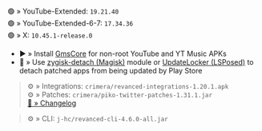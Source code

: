 🟢 » YouTube-Extended: `19.21.40`  
🟢 » YouTube-Extended-6-7: `17.34.36`  
🟢 » X: `10.45.1-release.0`  

- ▶️ » Install [GmsCore](https://github.com/ReVanced/GmsCore/releases) for non-root YouTube and YT Music APKs  
- 🛑 » Use [zygisk-detach (Magisk)](https://github.com/j-hc/zygisk-detach) module or [UpdateLocker (LSPosed)](https://github.com/Xposed-Modules-Repo/ru.mike.updatelocker/releases) to detach patched apps from being updated by Play Store
  
> ⚙️ » Integrations: `crimera/revanced-integrations-1.20.1.apk`  
> ⚙️ » Patches: `crimera/piko-twitter-patches-1.31.1.jar`  
> [🔗 » Changelog](https://github.com/crimera/piko/releases/tag/v1.31.1)

> ⚙️ » CLI: `j-hc/revanced-cli-4.6.0-all.jar`    
